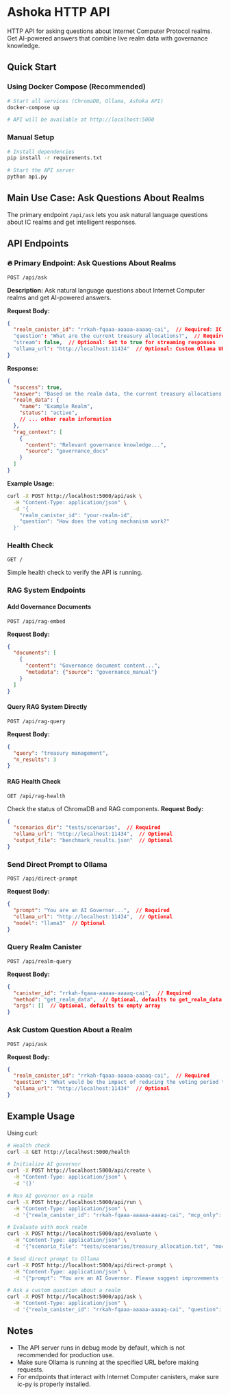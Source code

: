 # Ashoka HTTP API

HTTP API for asking questions about Internet Computer Protocol realms. Get AI-powered answers that combine live realm data with governance knowledge.

## Quick Start

### Using Docker Compose (Recommended)
```bash
# Start all services (ChromaDB, Ollama, Ashoka API)
docker-compose up

# API will be available at http://localhost:5000
```

### Manual Setup
```bash
# Install dependencies
pip install -r requirements.txt

# Start the API server
python api.py
```

## Main Use Case: Ask Questions About Realms

The primary endpoint `/api/ask` lets you ask natural language questions about IC realms and get intelligent responses.

## API Endpoints

### 🔥 Primary Endpoint: Ask Questions About Realms

```
POST /api/ask
```

**Description:** Ask natural language questions about Internet Computer realms and get AI-powered answers.

**Request Body:**
```json
{
  "realm_canister_id": "rrkah-fqaaa-aaaaa-aaaaq-cai",  // Required: IC realm canister ID
  "question": "What are the current treasury allocations?",  // Required: Your question
  "stream": false,  // Optional: Set to true for streaming responses
  "ollama_url": "http://localhost:11434"  // Optional: Custom Ollama URL
}
```

**Response:**
```json
{
  "success": true,
  "answer": "Based on the realm data, the current treasury allocations are...",
  "realm_data": {
    "name": "Example Realm",
    "status": "active",
    // ... other realm information
  },
  "rag_context": [
    {
      "content": "Relevant governance knowledge...",
      "source": "governance_docs"
    }
  ]
}
```

**Example Usage:**
```bash
curl -X POST http://localhost:5000/api/ask \
  -H "Content-Type: application/json" \
  -d '{
    "realm_canister_id": "your-realm-id",
    "question": "How does the voting mechanism work?"
  }'
```

### Health Check
```
GET /
```
Simple health check to verify the API is running.

### RAG System Endpoints

#### Add Governance Documents
```
POST /api/rag-embed
```
**Request Body:**
```json
{
  "documents": [
    {
      "content": "Governance document content...",
      "metadata": {"source": "governance_manual"}
    }
  ]
}
```

#### Query RAG System Directly
```
POST /api/rag-query
```
**Request Body:**
```json
{
  "query": "treasury management",
  "n_results": 3
}
```

#### RAG Health Check
```
GET /api/rag-health
```
Check the status of ChromaDB and RAG components.
**Request Body:**
```json
{
  "scenarios_dir": "tests/scenarios",  // Required
  "ollama_url": "http://localhost:11434",  // Optional
  "output_file": "benchmark_results.json"  // Optional
}
```

### Send Direct Prompt to Ollama
```
POST /api/direct-prompt
```
**Request Body:**
```json
{
  "prompt": "You are an AI Governor...",  // Required
  "ollama_url": "http://localhost:11434",  // Optional
  "model": "llama3"  // Optional
}
```

### Query Realm Canister
```
POST /api/realm-query
```
**Request Body:**
```json
{
  "canister_id": "rrkah-fqaaa-aaaaa-aaaaq-cai",  // Required
  "method": "get_realm_data",  // Optional, defaults to get_realm_data
  "args": []  // Optional, defaults to empty array
}
```

### Ask Custom Question About a Realm
```
POST /api/ask
```
**Request Body:**
```json
{
  "realm_canister_id": "rrkah-fqaaa-aaaaa-aaaaq-cai",  // Required
  "question": "What would be the impact of reducing the voting period to 3 days?",  // Required
  "ollama_url": "http://localhost:11434"  // Optional
}
```

## Example Usage

Using curl:

```bash
# Health check
curl -X GET http://localhost:5000/health

# Initialize AI governor
curl -X POST http://localhost:5000/api/create \
  -H "Content-Type: application/json" \
  -d '{}'

# Run AI governor on a realm
curl -X POST http://localhost:5000/api/run \
  -H "Content-Type: application/json" \
  -d '{"realm_canister_id": "rrkah-fqaaa-aaaaa-aaaaq-cai", "mcp_only": true}'

# Evaluate with mock realm
curl -X POST http://localhost:5000/api/evaluate \
  -H "Content-Type: application/json" \
  -d '{"scenario_file": "tests/scenarios/treasury_allocation.txt", "mock": true}'

# Send direct prompt to Ollama
curl -X POST http://localhost:5000/api/direct-prompt \
  -H "Content-Type: application/json" \
  -d '{"prompt": "You are an AI Governor. Please suggest improvements for a treasury allocation system in a decentralized realm."}'

# Ask a custom question about a realm
curl -X POST http://localhost:5000/api/ask \
  -H "Content-Type: application/json" \
  -d '{"realm_canister_id": "rrkah-fqaaa-aaaaa-aaaaq-cai", "question": "What would be the impact of reducing the voting period to 3 days?"}'
```

## Notes

- The API server runs in debug mode by default, which is not recommended for production use.
- Make sure Ollama is running at the specified URL before making requests.
- For endpoints that interact with Internet Computer canisters, make sure ic-py is properly installed.
